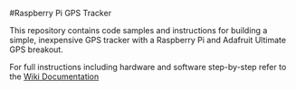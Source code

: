 #Raspberry Pi GPS Tracker

This repository contains code samples and instructions for building a simple, inexpensive GPS tracker with a Raspberry Pi and Adafruit Ultimate GPS breakout.

For full instructions including hardware and software step-by-step refer to the [Wiki Documentation]()
